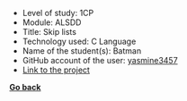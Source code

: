 - Level of study: 1CP
- Module: ALSDD
- Title: Skip lists
- Technology used: C Language
- Name of the student(s): Batman
- GitHub account of the user: [yasmine3457](https://github.com/yasmine3457)
- [Link to the project](https://github.com/yasmine3457/tp_c_1cp)
            
**[Go back](../../../ALSDD.md)**